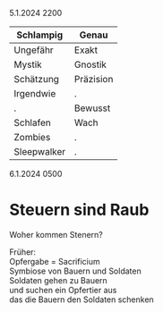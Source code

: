 5.1.2024 2200

Schlampig | Genau
---|---
Ungefähr | Exakt
Mystik | Gnostik
Schätzung | Präzision
Irgendwie | .
. | Bewusst
Schlafen | Wach
Zombies | .
Sleepwalker | .

6.1.2024 0500

# Steuern sind Raub

Woher kommen Stenern?

Früher:  
Opfergabe = Sacrificium  
Symbiose von Bauern und Soldaten  
Soldaten gehen zu Bauern  
und suchen ein Opfertier aus  
das die Bauern den Soldaten schenken

